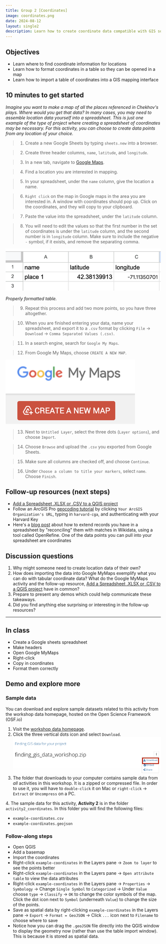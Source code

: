 ```yaml
---
title: Group 2 [Coordinates]
image: coordinates.png
date: 2024-08-12
layout: single2
description: Learn how to create coordinate data compatible with GIS software.
---
```



## Objectives

- Learn where to find coordinate information for locations
- Learn how to format coordinates in a table so they can be opened in a map
- Learn how to import a table of coordinates into a GIS mapping interface


## 10 minutes to get started

*Imagine you want to make a map of all the places referenced in Chekhov's plays. Where would you get that data? In many cases, you may need to assemble location data yourself into a spreadsheet. This is just one example of the type of project where creating a spreadsheet of coordinates may be necessary. For this activity, you can choose to create data points from any location of your choice.*

> 1. Create a new Google Sheets by typing `sheets.new` into a browser. 

> 2. Create three header columns, `name`, `latitude`, and `longitude`. 

> 3. In a new tab, navigate to [Google Maps](https://www.google.com/maps/).

> 4. Find a location you are interested in mapping.

> 5. In your spreadsheet, under the `name` column, give the location a name. 

> 6. `Right click` on the map in Google maps in the area you are interested in. A window with coordinates should pop up. Click on the coordinates, and they will copy to your clipboard. 

> 7. Paste the value into the spreadsheet, under the `latitude` column.

> 8. You will need to edit the values so that the first number in the set of coordinates is under the `latitude` column, and the second number is in `longitude` column. Make sure to include the negative `-` symbol, if it exists, and remove the separating comma. 

<img src="table.png" style="width:100%; max-height:70em;" alt="table">

*Properly formatted table.*

> 9. Repeat this process and add two more points, so you have three altogether.

> 10. When you are finished entering your data, name your spreadsheet, and export it to a `.csv` format by clicking `File` → `Download` → `Comma Separated Values (.csv)`.

> 11. In a search engine, search for `Google My Maps`. 

> 12. From Google My Maps, choose `CREATE A NEW MAP`.

![Create new map button on Google My Maps](new.png)

> 13. Next to `Untitled Layer`, select the three dots (`Layer options`), and choose `Import`. 

> 14. Choose `Browse` and upload the `.csv` you exported from Google Sheets. 

> 15. Make sure all columns are checked off, and choose `Continue`. 

> 16. Under `Choose a column to title your markers`, select `name`. Choose `Finish`. 




## Follow-up resources (next steps)
- [Add a Spreadsheet .XLSX or .CSV to a QGIS project](https://mapping.share.library.harvard.edu/tutorials/qgis/add-spreadsheet/) 
- Follow an ArcGIS Pro [geocoding tutorial](https://storymaps.arcgis.com/stories/4c42eb942db4454f80dcaffb41c81c11) by clicking  `Your ArcGIS Organization's URL`, typing in `harvard-cga`, and authenticating with your Harvard Key
- Here's a [blog post](https://musingsaboutlibrarianship.blogspot.com/2017/03/openrefine-reconciliation-services.html) about how to extend records you have in a spreadsheet by "reconciling" them with matches in Wikidata, using a tool called OpenRefine. One of the data points you can pull into your spreadsheet are coordinates

## Discussion questions
1. Why might someone need to create location data of their own?
2. How does importing the data into Google MyMaps exemplify what you can do with tabular coordinate data? What do the Google MyMaps activity and the follow-up resource, [Add a Spreadsheet .XLSX or .CSV to a QGIS project](https://mapping.share.library.harvard.edu/tutorials/qgis/add-spreadsheet/) have in common?
3. Prepare to present any demos which could help communicate these takeaways.
4. Did you find anything else surprising or interesting in the follow-up resources?

--- 

## In class

- Create a Google sheets spreadsheet
- Make headers
- Open Google MyMaps
- Right-click
- Copy in coordinates
- Format them correctly

## Demo and explore more

### Sample data
You can download and explore sample datasets related to this activity from the workshop data homepage, hosted on the Open Science Framework (OSF.io)
1. Visit the [workshop data homepage](https://osf.io/exnyg). 
2. Click the three vertical dots icon and select `Download`.
![OSF data download page](../media/download.png)
3. The folder that downloads to your computer contains sample data from *all* activities in this workshop. It is a zipped or compressed file. In order to use it, you will have to `double-click` it on Mac or `right-click` → `Extract` or `Uncompress` on a PC. 

<div class="alert-success">
<p>4. The sample data for this activity, <strong>Activity 2</strong> is in the folder <code>activity2_coordinates</code>. In this folder you will find the following files:
</p>
<ul>
<li><code>example-coordinates.csv</code></li>
<li><code>example-coordinates.geojson</code></li>
</ul>
</div>


### Follow-along steps

- Open QGIS
- Add a basemap
- Import the coordinates
- Right-click `example-coordinates` in the Layers pane → `Zoom to layer` to see the points better
- Right-click `example-coordinates` in the Layers pane → `Open attribute table` to view the data attributes
- Right-click `example-coordinates` in the Layers pane → `Properties` → `Symbology` → Change `Single Symbol` to `Categorized` → Under `Value` choose `type` → `Classify` → `OK` to change the color symbols of the map. Click the dot icon next to `Symbol` (underneath `Value`) to change the size of the points.
- Save as spatial data by right-clicking `example-coordinates` in the Layers pane → `Export` → `Format = GeoJSON` → Click `...` icon next to `Filename` to choose where to save
- Notice how you can drag the `.geoJSON` file directly into the QGIS window to display the geometry now (rather than use the table import window). This is because it is stored as spatial data.

